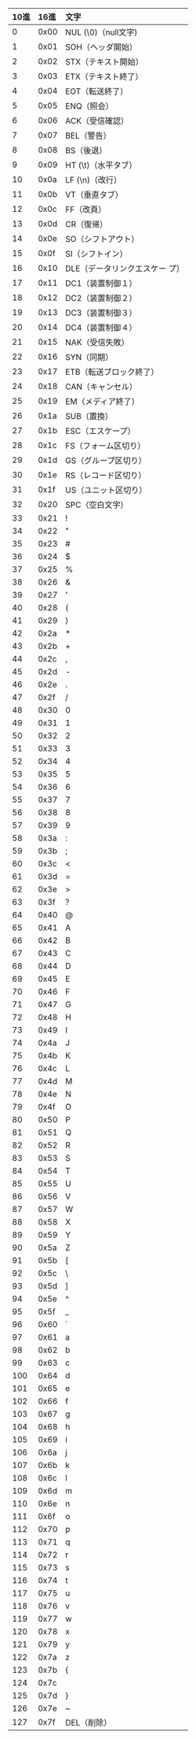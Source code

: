 | 10進 | 16進 | 文字                           |
| :--- | :--- | :----------------------------- |
| 0    | 0x00 | NUL (\0)（null文字)               |
| 1    | 0x01 | SOH（ヘッダ開始）              |
| 2    | 0x02 | STX（テキスト開始）            |
| 3    | 0x03 | ETX（テキスト終了）            |
| 4    | 0x04 | EOT（転送終了）                |
| 5    | 0x05 | ENQ（照会）                    |
| 6    | 0x06 | ACK（受信確認）                |
| 7    | 0x07 | BEL（警告）                    |
| 8    | 0x08 | BS（後退）                     |
| 9    | 0x09 | HT (\t)（水平タブ）            |
| 10   | 0x0a | LF (\n)（改行）                |
| 11   | 0x0b | VT（垂直タブ）                 |
| 12   | 0x0c | FF（改頁）                     |
| 13   | 0x0d | CR（復帰）                     |
| 14   | 0x0e | SO（シフトアウト）             |
| 15   | 0x0f | SI（シフトイン）               |
| 16   | 0x10 | DLE（データリンクエスケー プ） |
| 17   | 0x11 | DC1（装置制御１）              |
| 18   | 0x12 | DC2（装置制御２）              |
| 19   | 0x13 | DC3（装置制御３）              |
| 20   | 0x14 | DC4（装置制御４）              |
| 21   | 0x15 | NAK（受信失敗）                |
| 22   | 0x16 | SYN（同期）                    |
| 23   | 0x17 | ETB（転送ブロック終了）        |
| 24   | 0x18 | CAN（キャンセル）              |
| 25   | 0x19 | EM（メディア終了）             |
| 26   | 0x1a | SUB（置換）                    |
| 27   | 0x1b | ESC（エスケープ）              |
| 28   | 0x1c | FS（フォーム区切り）           |
| 29   | 0x1d | GS（グループ区切り）           |
| 30   | 0x1e | RS（レコード区切り）           |
| 31   | 0x1f | US（ユニット区切り）           |
| 32   | 0x20 | SPC（空白文字）                |
| 33   | 0x21 | !                              |
| 34   | 0x22 | "                              |
| 35   | 0x23 | #                              |
| 36   | 0x24 | $                              |
| 37   | 0x25 | %                              |
| 38   | 0x26 | &                              |
| 39   | 0x27 | '                              |
| 40   | 0x28 | (                              |
| 41   | 0x29 | )                              |
| 42   | 0x2a | *                              |
| 43   | 0x2b | +                              |
| 44   | 0x2c | ,                              |
| 45   | 0x2d | -                              |
| 46   | 0x2e | .                              |
| 47   | 0x2f | /                              |
| 48   | 0x30 | 0                              |
| 49   | 0x31 | 1                              |
| 50   | 0x32 | 2                              |
| 51   | 0x33 | 3                              |
| 52   | 0x34 | 4                              |
| 53   | 0x35 | 5                              |
| 54   | 0x36 | 6                              |
| 55   | 0x37 | 7                              |
| 56   | 0x38 | 8                              |
| 57   | 0x39 | 9                              |
| 58   | 0x3a | :                              |
| 59   | 0x3b | ;                              |
| 60   | 0x3c | <                              |
| 61   | 0x3d | =                              |
| 62   | 0x3e | >                              |
| 63   | 0x3f | ?                              |
| 64   | 0x40 | @                              |
| 65   | 0x41 | A                              |
| 66   | 0x42 | B                              |
| 67   | 0x43 | C                              |
| 68   | 0x44 | D                              |
| 69   | 0x45 | E                              |
| 70   | 0x46 | F                              |
| 71   | 0x47 | G                              |
| 72   | 0x48 | H                              |
| 73   | 0x49 | I                              |
| 74   | 0x4a | J                              |
| 75   | 0x4b | K                              |
| 76   | 0x4c | L                              |
| 77   | 0x4d | M                              |
| 78   | 0x4e | N                              |
| 79   | 0x4f | O                              |
| 80   | 0x50 | P                              |
| 81   | 0x51 | Q                              |
| 82   | 0x52 | R                              |
| 83   | 0x53 | S                              |
| 84   | 0x54 | T                              |
| 85   | 0x55 | U                              |
| 86   | 0x56 | V                              |
| 87   | 0x57 | W                              |
| 88   | 0x58 | X                              |
| 89   | 0x59 | Y                              |
| 90   | 0x5a | Z                              |
| 91   | 0x5b | [                              |
| 92   | 0x5c | \                              |
| 93   | 0x5d | ]                              |
| 94   | 0x5e | ^                              |
| 95   | 0x5f | _                              |
| 96   | 0x60 | `                              |
| 97   | 0x61 | a                              |
| 98   | 0x62 | b                              |
| 99   | 0x63 | c                              |
| 100  | 0x64 | d                              |
| 101  | 0x65 | e                              |
| 102  | 0x66 | f                              |
| 103  | 0x67 | g                              |
| 104  | 0x68 | h                              |
| 105  | 0x69 | i                              |
| 106  | 0x6a | j                              |
| 107  | 0x6b | k                              |
| 108  | 0x6c | l                              |
| 109  | 0x6d | m                              |
| 110  | 0x6e | n                              |
| 111  | 0x6f | o                              |
| 112  | 0x70 | p                              |
| 113  | 0x71 | q                              |
| 114  | 0x72 | r                              |
| 115  | 0x73 | s                              |
| 116  | 0x74 | t                              |
| 117  | 0x75 | u                              |
| 118  | 0x76 | v                              |
| 119  | 0x77 | w                              |
| 120  | 0x78 | x                              |
| 121  | 0x79 | y                              |
| 122  | 0x7a | z                              |
| 123  | 0x7b | {                              |
| 124  | 0x7c |                                |                              
| 125  | 0x7d | }                              |
| 126  | 0x7e | ~                              |
| 127  | 0x7f | DEL（削除）                    |